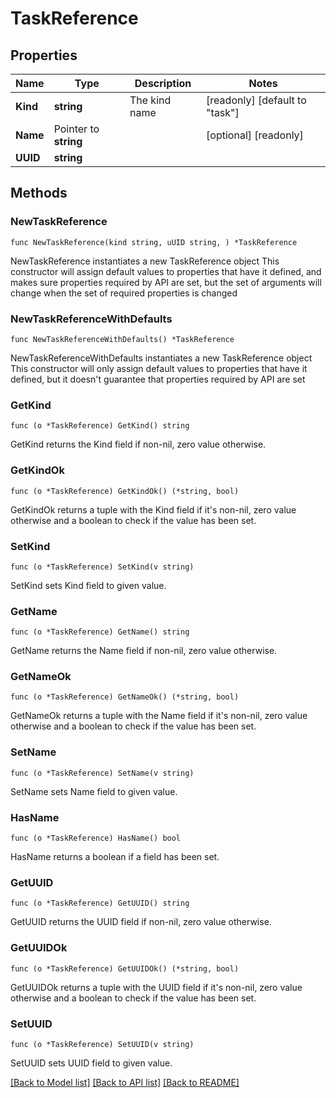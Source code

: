 # TaskReference

## Properties

Name | Type | Description | Notes
------------ | ------------- | ------------- | -------------
**Kind** | **string** | The kind name | [readonly] [default to "task"]
**Name** | Pointer to **string** |  | [optional] [readonly] 
**UUID** | **string** |  | 

## Methods

### NewTaskReference

`func NewTaskReference(kind string, uUID string, ) *TaskReference`

NewTaskReference instantiates a new TaskReference object
This constructor will assign default values to properties that have it defined,
and makes sure properties required by API are set, but the set of arguments
will change when the set of required properties is changed

### NewTaskReferenceWithDefaults

`func NewTaskReferenceWithDefaults() *TaskReference`

NewTaskReferenceWithDefaults instantiates a new TaskReference object
This constructor will only assign default values to properties that have it defined,
but it doesn't guarantee that properties required by API are set

### GetKind

`func (o *TaskReference) GetKind() string`

GetKind returns the Kind field if non-nil, zero value otherwise.

### GetKindOk

`func (o *TaskReference) GetKindOk() (*string, bool)`

GetKindOk returns a tuple with the Kind field if it's non-nil, zero value otherwise
and a boolean to check if the value has been set.

### SetKind

`func (o *TaskReference) SetKind(v string)`

SetKind sets Kind field to given value.


### GetName

`func (o *TaskReference) GetName() string`

GetName returns the Name field if non-nil, zero value otherwise.

### GetNameOk

`func (o *TaskReference) GetNameOk() (*string, bool)`

GetNameOk returns a tuple with the Name field if it's non-nil, zero value otherwise
and a boolean to check if the value has been set.

### SetName

`func (o *TaskReference) SetName(v string)`

SetName sets Name field to given value.

### HasName

`func (o *TaskReference) HasName() bool`

HasName returns a boolean if a field has been set.

### GetUUID

`func (o *TaskReference) GetUUID() string`

GetUUID returns the UUID field if non-nil, zero value otherwise.

### GetUUIDOk

`func (o *TaskReference) GetUUIDOk() (*string, bool)`

GetUUIDOk returns a tuple with the UUID field if it's non-nil, zero value otherwise
and a boolean to check if the value has been set.

### SetUUID

`func (o *TaskReference) SetUUID(v string)`

SetUUID sets UUID field to given value.



[[Back to Model list]](../README.md#documentation-for-models) [[Back to API list]](../README.md#documentation-for-api-endpoints) [[Back to README]](../README.md)


